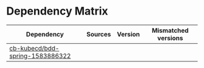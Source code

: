 # Dependency Matrix

Dependency | Sources | Version | Mismatched versions
---------- | ------- | ------- | -------------------
[cb-kubecd/bdd-spring-1583886322](https://github.com/cb-kubecd/bdd-spring-1583886322.git) |  | []() | 
